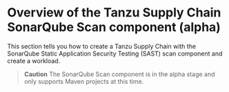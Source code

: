 # Overview of the Tanzu Supply Chain SonarQube Scan component (alpha)

This section tells you how to create a Tanzu Supply Chain with the SonarQube Static Application
Security Testing (SAST) scan component and create a workload.

> **Caution** The SonarQube Scan component is in the alpha stage and only supports Maven projects at
> this time.
